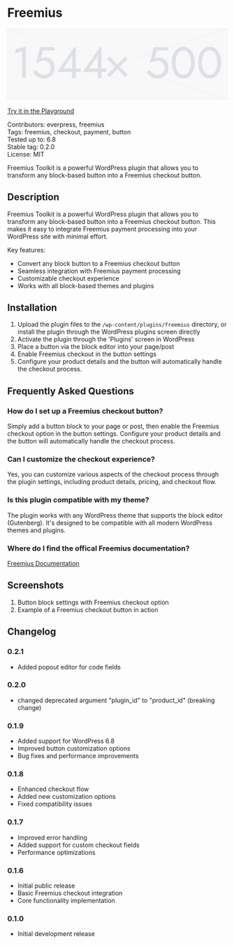 # Freemius

![Freemius](https://github.com/Freemius/freemius-wp-plugin/blob/main/.wordpress-org/banner.jpg)

[Try it in the Playground](https://playground.wordpress.net/?blueprint-url=https://raw.githubusercontent.com/Freemius/freemius-wp-plugin/refs/heads/main/.wordpress-org/blueprints/blueprint.json)

Contributors:      everpress, freemius  
Tags:              freemius, checkout, payment, button  
Tested up to:      6.8  
Stable tag:        0.2.0  
License:           MIT  

Freemius Toolkit is a powerful WordPress plugin that allows you to transform any block-based button into a Freemius checkout button.

## Description

Freemius Toolkit is a powerful WordPress plugin that allows you to transform any block-based button into a Freemius checkout button. This makes it easy to integrate Freemius payment processing into your WordPress site with minimal effort.

Key features:

- Convert any block button to a Freemius checkout button
- Seamless integration with Freemius payment processing
- Customizable checkout experience
- Works with all block-based themes and plugins

## Installation

1. Upload the plugin files to the `/wp-content/plugins/freemius` directory, or install the plugin through the WordPress plugins screen directly
2. Activate the plugin through the 'Plugins' screen in WordPress
3. Place a button via the block editor into your page/post
4. Enable Freemius checkout in the button settings
5. Configure your product details and the button will automatically handle the checkout process.

## Frequently Asked Questions

### How do I set up a Freemius checkout button?

Simply add a button block to your page or post, then enable the Freemius checkout option in the button settings. Configure your product details and the button will automatically handle the checkout process.

### Can I customize the checkout experience?

Yes, you can customize various aspects of the checkout process through the plugin settings, including product details, pricing, and checkout flow.

### Is this plugin compatible with my theme?

The plugin works with any WordPress theme that supports the block editor (Gutenberg). It's designed to be compatible with all modern WordPress themes and plugins.

### Where do I find the offical Freemius documentation?

[Freemius Documentation](https://freemius.com/help/documentation/)

## Screenshots

1. Button block settings with Freemius checkout option
2. Example of a Freemius checkout button in action

## Changelog

### 0.2.1

- Added popout editor for code fields

### 0.2.0

- changed deprecated argument "plugin_id" to "product_id" (breaking change)

### 0.1.9

- Added support for WordPress 6.8
- Improved button customization options
- Bug fixes and performance improvements

### 0.1.8

- Enhanced checkout flow
- Added new customization options
- Fixed compatibility issues

### 0.1.7

- Improved error handling
- Added support for custom checkout fields
- Performance optimizations

### 0.1.6

- Initial public release
- Basic Freemius checkout integration
- Core functionality implementation

### 0.1.0

- Initial development release
